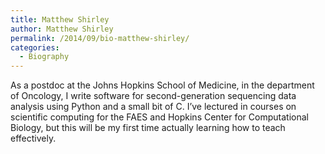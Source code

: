 ```yaml
---
title: Matthew Shirley
author: Matthew Shirley
permalink: /2014/09/bio-matthew-shirley/
categories:
  - Biography
---
```

As a postdoc at the Johns Hopkins School of Medicine, in the department of Oncology, I write software for second-generation sequencing data analysis using Python and a small bit of C. I&#8217;ve lectured in courses on scientific computing for the FAES and Hopkins Center for Computational Biology, but this will be my first time actually learning how to teach effectively.
